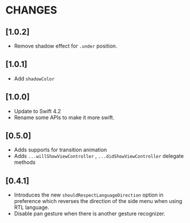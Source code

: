 # CHANGES

## [1.0.2]

- Remove shadow effect for `.under` position.

## [1.0.1]

- Add `shadowColor`

## [1.0.0]

- Update to Swift 4.2
- Rename some APIs to make it more swift.

## [0.5.0]

- Adds supports for transition animation
- Adds `...willShowViewController` , `...didShowViewController` delegate methods

## [0.4.1]

- Introduces the new `shouldRespectLanguageDirection` option in preference which reverses the direction of the side menu when using RTL language.
- Disable pan gesture when there is another gesture recognizer.